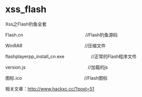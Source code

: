 # xss_flash
Xss之Flash钓鱼全套  
  
  
Flash.cn　　　　　　　　　　　　　　//Flash钓鱼源码  

WinRAR　　　　　　　　　　　　　　//压缩文件  

flashplayerpp_install_cn.exe　　　　　　//正常的Flash程序文件  

version.js　　　　　　　　　　　　　　//加载的js  

图标.ico　　　　　　　　　　　　　　//Flash图标  

相关文章：http://www.hackxc.cc/?post=51
